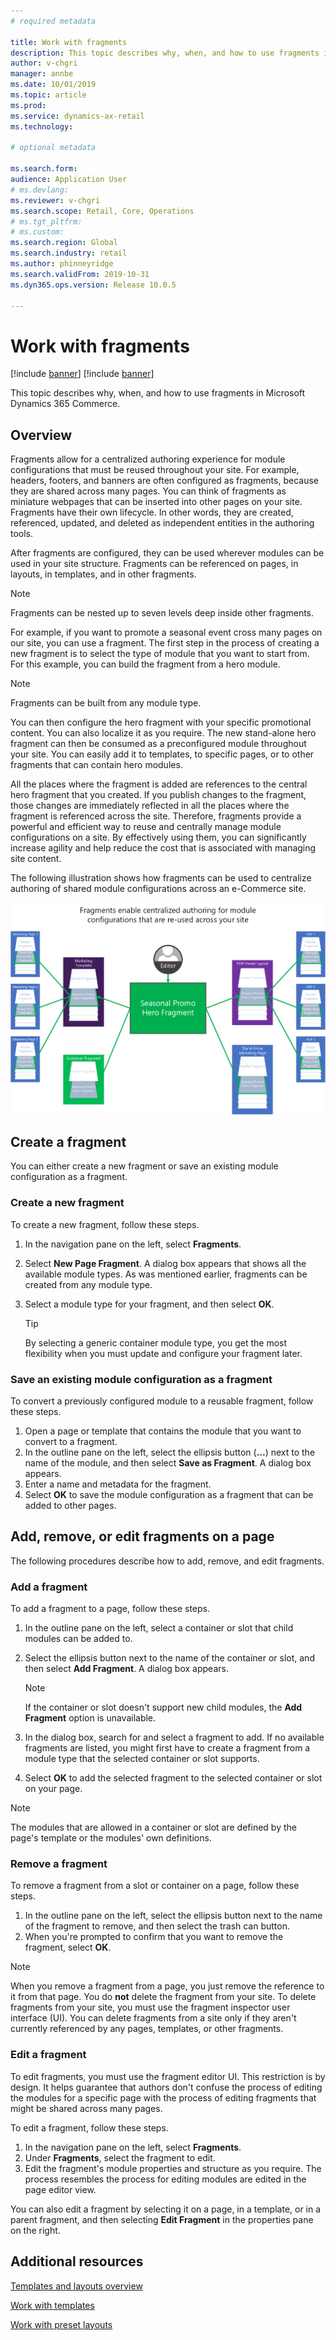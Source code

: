 ```yaml
---
# required metadata

title: Work with fragments
description: This topic describes why, when, and how to use fragments in Microsoft Dynamics 365 Commerce.
author: v-chgri
manager: annbe
ms.date: 10/01/2019
ms.topic: article
ms.prod: 
ms.service: dynamics-ax-retail
ms.technology: 

# optional metadata

ms.search.form:  
audience: Application User
# ms.devlang: 
ms.reviewer: v-chgri
ms.search.scope: Retail, Core, Operations
# ms.tgt_pltfrm: 
# ms.custom: 
ms.search.region: Global
ms.search.industry: retail
ms.author: phinneyridge
ms.search.validFrom: 2019-10-31
ms.dyn365.ops.version: Release 10.0.5

---
```


# Work with fragments 

[!include [banner](includes/preview-banner.md)]
[!include [banner](includes/banner.md)]

This topic describes why, when, and how to use fragments in Microsoft Dynamics 365 Commerce.

## Overview

Fragments allow for a centralized authoring experience for module configurations that must be reused throughout your site. For example, headers, footers, and banners are often configured as fragments, because they are shared across many pages. You can think of fragments as miniature webpages that can be inserted into other pages on your site. Fragments have their own lifecycle. In other words, they are created, referenced, updated, and deleted as independent entities in the authoring tools.

After fragments are configured, they can be used wherever modules can be used in your site structure. Fragments can be referenced on pages, in layouts, in templates, and in other fragments.

> [!NOTE]
> Fragments can be nested up to seven levels deep inside other fragments.

For example, if you want to promote a seasonal event cross many pages on our site, you can use a fragment. The first step in the process of creating a new fragment is to select the type of module that you want to start from. For this example, you can build the fragment from a hero module.

> [!NOTE]
> Fragments can be built from any module type.

You can then configure the hero fragment with your specific promotional content. You can also localize it as you require. The new stand-alone hero fragment can then be consumed as a preconfigured module throughout your site. You can easily add it to templates, to specific pages, or to other fragments that can contain hero modules.

All the places where the fragment is added are references to the central hero fragment that you created. If you publish changes to the fragment, those changes are immediately reflected in all the places where the fragment is referenced across the site. Therefore, fragments provide a powerful and efficient way to reuse and centrally manage module configurations on a site. By effectively using them, you can significantly increase agility and help reduce the cost that is associated with managing site content.

The following illustration shows how fragments can be used to centralize authoring of shared module configurations across an e-Commerce site.

![An illustration showing how fragments can be used to centralize authoring of shared module configurations across an e-Commerce site](./media/fragment-figure1.png)

## Create a fragment

You can either create a new fragment or save an existing module configuration as a fragment.

### Create a new fragment

To create a new fragment, follow these steps.

1. In the navigation pane on the left, select **Fragments**.
1. Select **New Page Fragment**. A dialog box appears that shows all the available module types. As was mentioned earlier, fragments can be created from any module type.
1. Select a module type for your fragment, and then select **OK**.

    > [!TIP]
    > By selecting a generic container module type, you get the most flexibility when you must update and configure your fragment later.

### Save an existing module configuration as a fragment

To convert a previously configured module to a reusable fragment, follow these steps.

1. Open a page or template that contains the module that you want to convert to a fragment.
1. In the outline pane on the left, select the ellipsis button (**...**) next to the name of the module, and then select **Save as Fragment**. A dialog box appears.
1. Enter a name and metadata for the fragment.
1. Select **OK** to save the module configuration as a fragment that can be added to other pages.

## Add, remove, or edit fragments on a page

The following procedures describe how to add, remove, and edit fragments.

### Add a fragment

To add a fragment to a page, follow these steps.

1. In the outline pane on the left, select a container or slot that child modules can be added to.
1. Select the ellipsis button next to the name of the container or slot, and then select **Add Fragment**. A dialog box appears.

    > [!NOTE]
    > If the container or slot doesn't support new child modules, the **Add Fragment** option is unavailable.

1. In the dialog box, search for and select a fragment to add. If no available fragments are listed, you might first have to create a fragment from a module type that the selected container or slot supports.
1. Select **OK** to add the selected fragment to the selected container or slot on your page.

> [!NOTE]
> The modules that are allowed in a container or slot are defined by the page's template or the modules' own definitions.

### Remove a fragment

To remove a fragment from a slot or container on a page, follow these steps.

1. In the outline pane on the left, select the ellipsis button next to the name of the fragment to remove, and then select the trash can button.
1. When you're prompted to confirm that you want to remove the fragment, select **OK**.

> [!NOTE]
> When you remove a fragment from a page, you just remove the reference to it from that page. You do **not** delete the fragment from your site. To delete fragments from your site, you must use the fragment inspector user interface (UI). You can delete fragments from a site only if they aren't currently referenced by any pages, templates, or other fragments.

### Edit a fragment

To edit fragments, you must use the fragment editor UI. This restriction is by design. It helps guarantee that authors don't confuse the process of editing the modules for a specific page with the process of editing fragments that might be shared across many pages.

To edit a fragment, follow these steps.

1. In the navigation pane on the left, select **Fragments**.
1. Under **Fragments**, select the fragment to edit.
1. Edit the fragment's module properties and structure as you require. The process resembles the process for editing modules are edited in the page editor view.

You can also edit a fragment by selecting it on a page, in a template, or in a parent fragment, and then selecting **Edit Fragment** in the properties pane on the right.

## Additional resources

[Templates and layouts overview](templates-layouts-overview.md)

[Work with templates](work-with-templates.md)

[Work with preset layouts](work-with-layouts.md)
